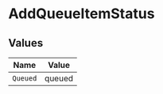 # AddQueueItemStatus


## Values

| Name     | Value    |
| -------- | -------- |
| `Queued` | queued   |